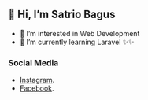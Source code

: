 ## 👋 Hi, I’m Satrio Bagus
- 👀 I’m interested in Web Development
- 🌱 I’m currently learning Laravel
✨✨

### Social Media
+ [Instagram](https://instagram.com/baguswptro).
+ [Facebook](https://facebook.com/bagoes.wibowoputro).
